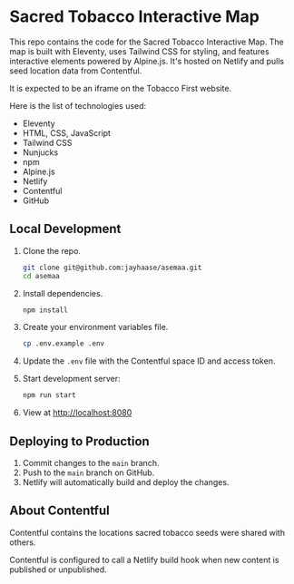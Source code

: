 # Sacred Tobacco Interactive Map

This repo contains the code for the Sacred Tobacco Interactive Map. The map is built with Eleventy, uses Tailwind CSS for styling, and features interactive elements powered by Alpine.js. It's hosted on Netlify and pulls seed location data from Contentful.

It is expected to be an iframe on the Tobacco First website.

Here is the list of technologies used:

- Eleventy
- HTML, CSS, JavaScript
- Tailwind CSS
- Nunjucks
- npm
- Alpine.js
- Netlify
- Contentful
- GitHub

## Local Development

1. Clone the repo.

    ```bash
    git clone git@github.com:jayhaase/asemaa.git
    cd asemaa
    ```

2. Install dependencies.

    ```bash
    npm install
    ```

3. Create your environment variables file.

    ```bash
    cp .env.example .env
    ```

4. Update the `.env` file with the Contentful space ID and access token.

5. Start development server:

    ```bash
    npm run start
    ```

6. View at <http://localhost:8080>

## Deploying to Production

1. Commit changes to the `main` branch.
2. Push to the `main` branch on GitHub.
3. Netlify will automatically build and deploy the changes.

## About Contentful

Contentful contains the locations sacred tobacco seeds were shared with others.

Contentful is configured to call a Netlify build hook when new content is published or unpublished.
